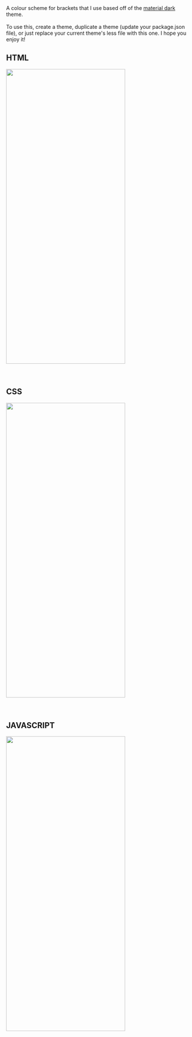 <html>
    <body>
        A colour scheme for brackets that I use based off of the <a href="https://github.com/barcia/brackets-themes/tree/master/Material%20Dark">material dark</a> theme. <br><br> 
        To use this, create a theme, duplicate a theme (update your package.json file), or just replace your current theme's less file with this one. I hope you enjoy it!
    <h2>HTML</h2>    
    <img src="http://i.imgur.com/2SAdUf4.png" style="width:80%; height:800px;"><br><br><br>
        <h2>CSS</h2>
    <img src="http://i.imgur.com/TVKoiwj.png" style="width:80%; height:800px;"><br><br><br>
        <h2>JAVASCRIPT</h2>
    <img src="http://i.imgur.com/mDPp4Rz.png" style="width:80%; height:800px;"><br><br><br>
    </body>
</html>